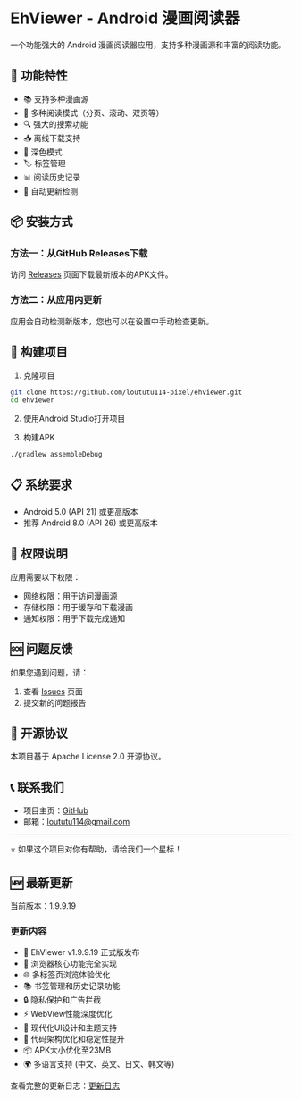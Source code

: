 # EhViewer - Android 漫画阅读器

一个功能强大的 Android 漫画阅读器应用，支持多种漫画源和丰富的阅读功能。

## 🚀 功能特性

- 📚 支持多种漫画源
- 🎨 多种阅读模式（分页、滚动、双页等）
- 🔍 强大的搜索功能
- 📥 离线下载支持
- 🌙 深色模式
- 🏷️ 标签管理
- 📊 阅读历史记录
- 🔄 自动更新检测

## 📦 安装方式

### 方法一：从GitHub Releases下载
访问 [Releases](https://github.com/loututu114-pixel/ehviewer/releases) 页面下载最新版本的APK文件。

### 方法二：从应用内更新
应用会自动检测新版本，您也可以在设置中手动检查更新。

## 🔧 构建项目

1. 克隆项目
```bash
git clone https://github.com/loututu114-pixel/ehviewer.git
cd ehviewer
```

2. 使用Android Studio打开项目

3. 构建APK
```bash
./gradlew assembleDebug
```

## 📋 系统要求

- Android 5.0 (API 21) 或更高版本
- 推荐 Android 8.0 (API 26) 或更高版本

## 🔐 权限说明

应用需要以下权限：
- 网络权限：用于访问漫画源
- 存储权限：用于缓存和下载漫画
- 通知权限：用于下载完成通知

## 🆘 问题反馈

如果您遇到问题，请：
1. 查看 [Issues](https://github.com/loututu114-pixel/ehviewer/issues) 页面
2. 提交新的问题报告

## 📄 开源协议

本项目基于 Apache License 2.0 开源协议。

## 📞 联系我们

- 项目主页：[GitHub](https://github.com/loututu114-pixel/ehviewer)
- 邮箱：loututu114@gmail.com

---

⭐ 如果这个项目对你有帮助，请给我们一个星标！

## 🆕 最新更新

当前版本：1.9.9.19

### 更新内容
- 🎉 EhViewer v1.9.9.19 正式版发布
- 📱 浏览器核心功能完全实现
- 🌐 多标签页浏览体验优化
- 📚 书签管理和历史记录功能
- 🔒 隐私保护和广告拦截
- ⚡ WebView性能深度优化
- 🎨 现代化UI设计和主题支持
- 🔧 代码架构优化和稳定性提升
- 📦 APK大小优化至23MB
- 🌍 多语言支持 (中文、英文、日文、韩文等)

查看完整的更新日志：[更新日志](https://github.com/loututu114-pixel/ehviewer/releases)
